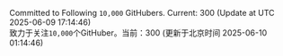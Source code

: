 Committed to Following `10,000` GitHubers. Current: <!-- FOLLOWING_COUNT -->300<!-- FOLLOWING_COUNT --> (Update at UTC <!-- LAST_UPDATED -->2025-06-09 17:14:46<!-- LAST_UPDATED -->)<br>
致力于关注`10,000`个GitHuber。当前：<!-- FOLLOWING_COUNT -->300<!-- FOLLOWING_COUNT --> (更新于北京时间 <!-- LAST_UPDATED_CST -->2025-06-10 01:14:46<!-- LAST_UPDATED_CST -->)
